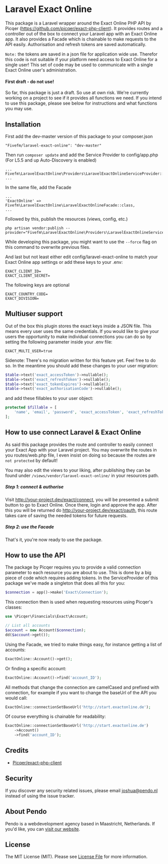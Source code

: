 # Laravel Exact Online

This package is a Laravel wrapper around the Exact Online PHP API by Picqer
(https://github.com/picqer/exact-php-client). It provides routes and a controller out of the box to connect
your Laravel app with an Exact Online app. It also provides a Facade which is chainable to make requests
to the API easily. Authorisation and refresh tokens are saved automatically.

`Note:` the tokens are saved in a json file for application wide use. Therefor this code is not suitable if
your platform need access to Exact Online for a single user! This set of code may be used to communicate with
a single Exact Online user's administration.

#### First draft - do not use!

So far, this package is just a draft. So use at own risk. We're currently working on a project to see if
it provides all functions we need. If you intend to use this package, please see below for instructions and
what functions you may use.

## Installation

First add the dev-master version of this package to your composer.json

```
"Fivefm/laravel-exact-online": "dev-master"
```

Then run `composer update` and add the Service Provider to config/app.php (For L5.5 and up Auto-Discovery is enabled)

```
...
Fivefm\LaravelExactOnline\Providers\LaravelExactOnlineServiceProvider::class,
...
```

In the same file, add the Facade

```
...
'ExactOnline' => Fivefm\LaravelExactOnline\LaravelExactOnlineFacade::class,
...
```

Followed by this, publish the resources (views, config, etc.)

```
php artisan vendor:publish --provider="Fivefm\LaravelExactOnline\Providers\LaravelExactOnlineServiceProvider"
```

While developing this package, you might want to use the `--force` flag on this command to overwrite previous files.

And last but not least either edit config/laravel-exact-online to match your Exact Online app settings
or add these keys to your .env:

```
EXACT_CLIENT_ID=
EXACT_CLIENT_SECRET=
```

The following keys are optional

```
EXACT_COUNTRY_CODE=
EXACT_DIVISION=
```

## Multiuser support

Out of the box this plugin stores the exact keys inside a JSON file. This means every user uses the same credentials. If you would like to give your users the opportunity to make individual connections you can do so by setting the following parameter inside your .env file:

```
EXACT_MULTI_USER=true
```

Sidenote: There's no migration written for this feature yet. Feel free to do so. In the meantime you should add these changes to your user migration:

```php
$table->text('exact_accessToken')->nullable();
$table->text('exact_refreshToken')->nullable();
$table->text('exact_tokenExpires')->nullable();
$table->text('exact_authorisationCode')->nullable();
```

and add these fillables to your user object:

```php
protected $fillable = [
    'name', 'email', 'password', 'exact_accessToken', 'exact_refreshToken', 'exact_tokenExpires', 'exact_authorisationCode'
];
```

## How to use connect Laravel & Exact Online

As said this package provides the route and controller to easily connect your Exact App with
your Laravel project. You may overwrite the routes in you routes/web.php file, I even insist on
doing so because the routes are `not protected` by default!

You may also edit the views to your liking, after publishing they can be found under
`/views/vendor/laravel-exact-online/` in your resources path.

##### Step 1: connect & authorise

Visit http://your-project.dev/exact/connect, you will be presented a submit button to go to
Exact Online. Once there, login and approve the app. After this you will be returned do
http://your-project.dev/exact/oauth, this route takes care of saving the needed tokens for
future requests.

##### Step 2: use the Facade

That's it, you're now ready to use the package.

## How to use the API

The package by Picqer requires you to provide a valid connection parameter to each resource
you are about to use. This is done by a big piece of code which requires adding tokens. In
the ServiceProvider of this package we've made a singleton that does all this for you:

```php
$connection = app()->make('Exact\Connection');
```

This connection then is used when requesting resources using Picqer's classes:

```php
use \Picqer\Financials\Exact\Account;

// List all accounts
$account = new Account($connection);
dd($account->get());
```

Using the Facade, we tried to make things easy, for instance getting a list of accounts:

```php
ExactOnline::Account()->get();
```

Or finding a specific account:

```php
ExactOnline::Account()->find('account_ID');
```

All methods that change the connection are camelCased and prefixed with connection, for
example if you want to change the baseUrl of the API you would call:

```php
ExactOnline::connectionSetBaseUrl('http://start.exactonline.de');
```

Of course everything is chainable for readability:

```php
ExactOnline::connectionSetBaseUrl('http://start.exactonline.de')
    ->Account()
    ->find('account_ID');
```

## Credits

- [Picqer/exact-php-client](https://github.com/picqer/exact-php-client)

## Security

If you discover any security related issues, please email joshua@pendo.nl instead of using the issue tracker.

## About Pendo

Pendo is a webdevelopment agency based in Maastricht, Netherlands. If you'd like, you can [visit our website](https://pendo.nl).

## License

The MIT License (MIT). Please see [License File](LICENSE) for more information.
